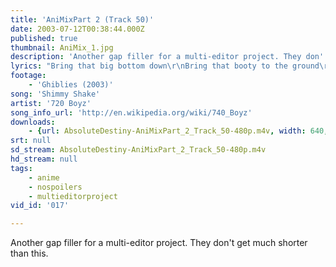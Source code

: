 ```yaml
---
title: 'AniMixPart 2 (Track 50)'
date: 2003-07-12T00:38:44.000Z
published: true
thumbnail: AniMix_1.jpg
description: 'Another gap filler for a multi-editor project. They don''t get much shorter than this.'
lyrics: "Bring that big bottom down\r\nBring that booty to the ground\r\nBring that big bottom down\r\nBring that booty to the ground\r\n\r\nShake that curly, girly, high\r\nWay up in the sky\r\nShake that curly, girly, high\r\nWay up in the sky"
footage:
    - 'Ghiblies (2003)'
song: 'Shimmy Shake'
artist: '720 Boyz'
song_info_url: 'http://en.wikipedia.org/wiki/740_Boyz'
downloads:
    - {url: AbsoluteDestiny-AniMixPart_2_Track_50-480p.m4v, width: 640, height: 480, mimetype: video/mp4}
srt: null
sd_stream: AbsoluteDestiny-AniMixPart_2_Track_50-480p.m4v
hd_stream: null
tags:
    - anime
    - nospoilers
    - multieditorproject
vid_id: '017'

---
```

Another gap filler for a multi-editor project. They don't get much shorter than this.